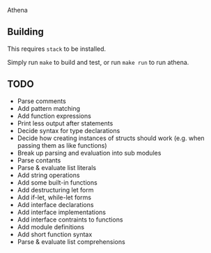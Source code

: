 Athena

## Building

This requires `stack` to be installed.

Simply run `make` to build and test, or run `make run` to run athena.


## TODO

- Parse comments
- Add pattern matching
- Add function expressions
- Print less output after statements
- Decide syntax for type declarations
- Decide how creating instances of structs should work (e.g. when passing them as like functions)
- Break up parsing and evaluation into sub modules
- Parse contants
- Parse & evaluate list literals
- Add string operations
- Add some built-in functions
- Add destructuring let form
- Add if-let, while-let forms
- Add interface declarations
- Add interface implementations
- Add interface contraints to functions
- Add module definitions
- Add short function syntax
- Parse & evaluate list comprehensions
